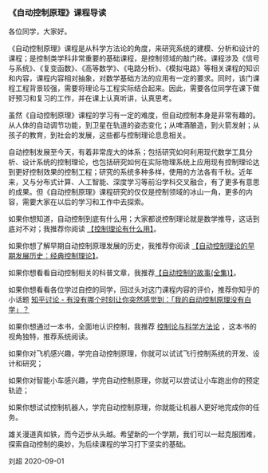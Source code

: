 ### 《自动控制原理》课程导读


各位同学，大家好。

《自动控制原理》课程是从科学方法论的角度，来研究系统的建模、分析和设计的课程；是控制类学科非常重要的基础课程，是控制领域的敲门砖。课程涉及《信号与系统》、《复变函数》、《高等数学》、《电路分析》、《模拟电路》等相关课程的知识和内容，课程内容相对抽象，对数学基础方法的应用有一定的要求。同时，该门课程工程背景较强，需要将理论与工程实际结合起来。因此，需要各位同学在课下做好预习和复习的工作，并在课上认真听讲，认真思考。

虽然《自动控制原理》课程的学习有一定的难度，但自动控制本身是非常有趣的。从人体的自动调节功能，到卫星在轨道的姿态变化；从啤酒酿造，到火箭发射；从孩子的教育，到社会的发展，这些都与控制理论息息相关。

自动控制发展至今天，有着非常庞大的体系；包括研究如何利用现代数学工具分析、设计系统的控制理论，也包括研究如何在实际物理系统上应用现有控制理论达到更好控制效果的控制工程；研究的系统多种多样，使用的方法各有千秋。近年来，又与分布式计算、人工智能、深度学习等前沿学科交叉融合，有了更多有意思的成果。但《自动控制原理》课程研究的仅仅是控制领域的冰山一角，更多的内容，需要大家在以后的学习和工作中去探索。

如果你想知道，自动控制到底有什么用；大家都说控制理论就是数学推导，这话到底对不对；我推荐你阅读 [【控制理论有什么用】](控制理论有什么用.pdf)。

如果你想了解早期自动控制原理发展的历史，我推荐你阅读 [【自动控制理论的早期发展历史：经典控制理论】](自动控制理论的早期发展历史(经典控制理论).pdf)。

如果你想看看自动控制相关的科普文章，我推荐[【自动控制的故事(全集)】](自动控制的故事(全集).pdf)。

如果你想看看各位学过自控的同学，回过头对这门课程内容的评价，推荐你知乎的小话题 [知乎讨论 - 有没有哪个时刻让你突然感觉到：「我的自动控制原理没有白学」？](https://www.zhihu.com/question/63508189)

如果你想通过一本书，全面地认识控制，我推荐 [控制论与科学方法论](控制论与科学方法论.pdf) ，这本书的视角独特，推荐系统阅读。

如果你对飞机感兴趣，学完自动控制原理，你就可以试试飞行控制系统的开发、设计和研究；

如果你对智能小车感兴趣，学完自动控制原理，你就可以尝试让小车跑出你的预定轨迹；

如果你想试试控制机器人，学完自动控制原理，你就能让机器人更好地完成你的任务。

雄关漫道真如铁，而今迈步从头越。希望新的一个学期，我们可以一起克服困难，探索自动控制的奥妙，为后续课程的学习打下坚实的基础。


刘超  2020-09-01





